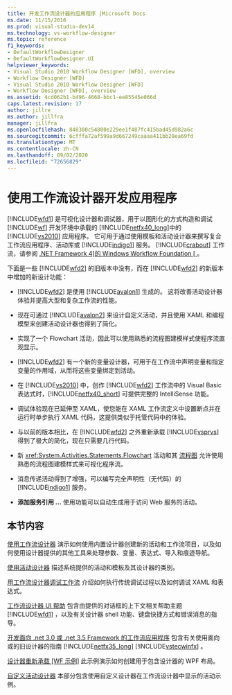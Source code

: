 ```yaml
---
title: 开发工作流设计器的应用程序 |Microsoft Docs
ms.date: 11/15/2016
ms.prod: visual-studio-dev14
ms.technology: vs-workflow-designer
ms.topic: reference
f1_keywords:
- DefaultWorkflowDesigner
- DefaultWorkflowDesigner.UI
helpviewer_keywords:
- Visual Studio 2010 Workflow Designer [WFD], overview
- Workflow Designer [WFD]
- Visual Studio 2010 Workflow Designer [WFD]
- Workflow Designer [WFD], overview
ms.assetid: 4cd062b1-b496-4668-bbc1-ee85545e066d
caps.latest.revision: 17
author: jillre
ms.author: jillfra
manager: jillfra
ms.openlocfilehash: 848300c54800e229ee1f487fc415bad45d982a6c
ms.sourcegitcommit: 6cfffa72af599a9d667249caaaa411bb28ea69fd
ms.translationtype: MT
ms.contentlocale: zh-CN
ms.lasthandoff: 09/02/2020
ms.locfileid: "72656829"
---
```

# <a name="developing-applications-with-the-workflow-designer"></a>使用工作流设计器开发应用程序
[!INCLUDE[wfd1](../includes/wfd1-md.md)] 是可视化设计器和调试器，用于以图形化的方式构造和调试 [!INCLUDE[wf](../includes/wf-md.md)] 开发环境中承载的 [!INCLUDE[netfx40_long](../includes/netfx40-long-md.md)]中的 [!INCLUDE[vs2010](../includes/vs2010-md.md)] 应用程序。 它可用于通过使用模板和活动设计器来撰写复合工作流应用程序、活动库或 [!INCLUDE[indigo1](../includes/indigo1-md.md)] 服务。 [!INCLUDE[crabout](../includes/crabout-md.md)] 工作流，请参阅 [.NET Framework 4&#93;的 Windows Workflow Foundation &#91; ](https://msdn.microsoft.com/library/9a23ea6b-d600-483e-89cd-8889cfec5f66)。

 下面是一些 [!INCLUDE[wfd2](../includes/wfd2-md.md)] 的旧版本中没有，而在 [!INCLUDE[wfd2](../includes/wfd2-md.md)] 的新版本中增加的新设计功能：

- [!INCLUDE[wfd2](../includes/wfd2-md.md)] 是使用 [!INCLUDE[avalon1](../includes/avalon1-md.md)] 生成的。 这将改善活动设计器体验并提高大型和复杂工作流的性能。

- 现在可通过 [!INCLUDE[avalon2](../includes/avalon2-md.md)] 来设计自定义活动，并且使用 XAML 和编程模型来创建活动设计器也得到了简化。

- 实现了一个 Flowchart 活动，因此可以使用熟悉的流程图建模样式使程序流直观显示。

- [!INCLUDE[wfd2](../includes/wfd2-md.md)] 有一个新的变量设计器，可用于在工作流中声明变量和指定变量的作用域，从而将这些变量绑定到活动。

- 在 [!INCLUDE[vs2010](../includes/vs2010-md.md)] 中，创作 [!INCLUDE[wfd2](../includes/wfd2-md.md)] 工作流中的 Visual Basic 表达式时，[!INCLUDE[netfx40_short](../includes/netfx40-short-md.md)] 可提供完整的 IntelliSense 功能。

- 调试体验现在已延伸至 XAML，使您能在 XAML 工作流定义中设置断点并在运行时单步执行 XAML 代码，这提供类似于托管代码中的体验。

- 与以前的版本相比，在 [!INCLUDE[wfd2](../includes/wfd2-md.md)] 之外重新承载 [!INCLUDE[vsprvs](../includes/vsprvs-md.md)] 得到了极大的简化，现在只需要几行代码。

- 新 <xref:System.Activities.Statements.Flowchart> 活动和其 [流程图](../workflow-designer/flowchart-activity-designer.md) 允许使用熟悉的流程图建模样式来可视化程序流。

- 消息传递活动得到了增强，可以编写完全声明性（无代码）的 [!INCLUDE[indigo1](../includes/indigo1-md.md)] 服务。

- **添加服务引用 ...** 使用功能可以自动生成用于访问 Web 服务的活动。

## <a name="in-this-section"></a>本节内容
 [使用工作流设计器](../workflow-designer/using-the-workflow-designer.md) 演示如何使用内置设计器创建新的活动和工作流项目，以及如何使用设计器提供的其他工具来处理参数、变量、表达式、导入和痕迹导航。

 [使用活动设计器](../workflow-designer/using-the-activity-designers.md) 描述系统提供的活动和模板及其设计器的类别。

 [用工作流设计器调试工作流](../workflow-designer/debugging-workflows-with-the-workflow-designer.md) 介绍如何执行传统调试过程以及如何调试 XAML 和表达式。

 [工作流设计器 UI 帮助](../workflow-designer/workflow-designer-ui-help.md) 包含由提供的对话框的上下文相关帮助主题 [!INCLUDE[wfd1](../includes/wfd1-md.md)] ，以及有关设计器 shell 功能、键盘快捷方式和错误消息的指导。

 [开发面向 .net 3.0 或 .net 3.5 Framework 的工作流应用程序](../workflow-designer/developing-workflow-applications-targeting-the-dotnet-3-0-or-dotnet-3-5-framework.md) 包含有关使用面向或的旧设计器的指南 [!INCLUDE[netfx35_long](../includes/netfx35-long-md.md)] [!INCLUDE[vstecwinfx](../includes/vstecwinfx-md.md)] 。

 [设计器重新承载 &#91;WF 示例&#93;](https://msdn.microsoft.com/library/b676ad31-5f64-4d84-9a36-b4d7113a2f4d) 此示例演示如何创建用于包含设计器的 WPF 布局。

 [自定义活动设计器](https://msdn.microsoft.com/library/dcf14dca-ce6d-4278-96ba-062f0a679075) 本部分包含使用自定义设计器在工作流设计器中显示的活动示例。